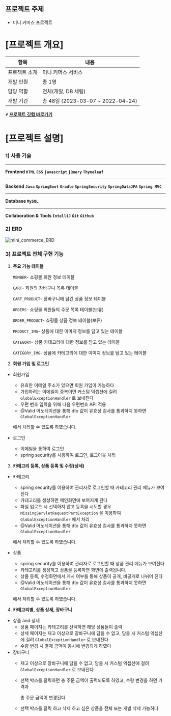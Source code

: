 ## **프로젝트 주제**

- 미니 커머스 프로젝트

# [프로젝트 개요]

| 항목 | 내용 |
| --- | --- |
| 프로젝트 소개 | 미니 커머스 서비스  |
| 개발 인원 | 총 1명  |
| 담당 역할 | 전체(개발, DB 세팅)  |
| 개발 기간 | 총 48일 (2023-03-07 ~ 2022-04-24) |

**⚡ [프로젝트 깃헙 바로가기](https://github.com/WooJinDo/mini-commerce)**

# [프로젝트 설명]

### 1) **사용 기술**

---

**Frontend   `HTML`** **`CSS`** **`javascript` `jQuery` `Thymeleaf`**

---

**Backend**    **`Java`** **`SpringBoot`** **`Gradle`** **`SpringSecurity`** **`SpringDataJPA`** **`Spring MVC`**

---

**Database   `MySQL`** 

---

**Collaboration & Tools   `IntelliJ`** **`Git`** **`Github`**

### 2) **ERD**

![mini_commerce_ERD](https://user-images.githubusercontent.com/90567411/234384633-c22604dd-7a29-4ef2-a29e-7c977bf7b5a9.JPG)


### 3) 프로젝트 전체 구현 기능

1. **주요 기능 테이블**
    
    `MEMBER`- 쇼핑몰 회원 정보 테이블
    
    `CART`- 회원의 장바구니 목록 테이블
    
    `CART_PRODUCT`- 장바구니에 담긴 상품 정보 테이블
    
    `ORDERS`- 쇼핑몰 회원들의 주문 목록 테이블(보류)
    
    `ORDER_PRODUCT`- 쇼핑몰 상품 정보 테이블(보류)
    
    `PRODUCT_IMG`- 상품에 대한 이미지 정보를 담고 있는 테이블
    
    `CATEGORY`- 상품 카테고리에 대한 정보를 담고 있는 테이블
    
    `CATEGORY_IMG`- 상품에 카테고리에 대한 이미지 정보를 담고 있는 테이블
    

2. **회원 가입 및 로그인**
    



- 회원가입
    - 유효한 이메일 주소가 있으면 회원 가입이 가능하다
    - 가입하려는 이메일이 중복이면 커스텀 익셉션에 걸려 `GlobalExceptionHandler` 로 보내진다
    - 우편 번호 입력을 위해 다음 우편번호 API 적용
    - @Valid 어노테이션을 통해 dto 값이 유효성 검사를 통과하지 못하면 `GlobalExceptionHandler`
    
    에서 처리할 수 있도록 하였습니다.
    
- 로그인
    - 이메일을 통하여 로그인
    - spring security를 사용하여 로그인, 로그아웃 처리

3. **카테고리 등록, 상품 등록 및 수정(상세)**
    

- 카테고리
    - spring security를 이용하여 관리자로 로그인할 때 카테고리 관리 메뉴가 보여진다
    - 카테고리를 생성하면 메인화면에 보여지게 된다
    - 파일 업로드 시 선택하지 않고 등록을 시도할 경우`MissingServletRequestPartException` 을 이용하여 `GlobalExceptionHandler` 에서 처리
    - @Valid 어노테이션을 통해 dto 값이 유효성 검사를 통과하지 못하면 `GlobalExceptionHandler`
    
    에서 처리할 수 있도록 하였습니다.
    
- 상품
    - spring security를 이용하여 관리자로 로그인할 때 상품 관리 메뉴가 보여진다
    - 카테고리를 생성하고 상품을 등록하면 화면에 출력됩니다.
    - 상품 등록, 수정화면에서 게시 여부를 통해 상품이 공개, 비공개로 나뉘어 진다
    - @Valid 어노테이션을 통해 dto 값이 유효성 검사를 통과하지 못하면 `GlobalExceptionHandler`
    
    에서 처리할 수 있도록 하였습니다.
    

4. **카테고리별, 상품 상세, 장바구니**


- 상품 and 상세
    - 상품 페이지는 카테고리를 선택하면 해당 상품들이 출력
    - 상세 페이지는 재고 이상으로 장바구니에 담을 수 없고, 담을 시 커스텀 익셉션에 걸려 `GlobalExceptionHandler` 로 보내진다
    - 수량 변경 시 결제 금액이 동시에 변경되게 하였다
- 장바구니
    - 재고 이상으로 장바구니에 담을 수 없고, 담을 시 커스텀 익셉션에 걸려 `GlobalExceptionHandler` 로 보내진다
    - 선택 박스를 클릭하면 총 주문 금액이 출력되도록 하였고, 수량 변경을 하면 가격과
        
        총 주문 금액이 변경된다
        
    - 선택 박스를 클릭 하고 삭제 하고 싶은 상품을 전체 또는 개별 삭제 가능하다
